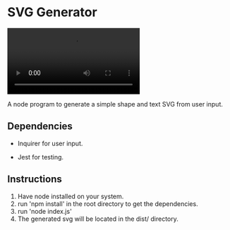 # SVG Generator 

![Demo](./assets/recording.mov)

A node program to generate a simple shape and text SVG from user input.

## Dependencies

- Inquirer for user input.

- Jest for testing.

## Instructions

1. Have node installed on your system.
2. run 'npm install' in the root directory to get the dependencies.
3. run 'node index.js'
4. The generated svg will be located in the dist/ directory.
